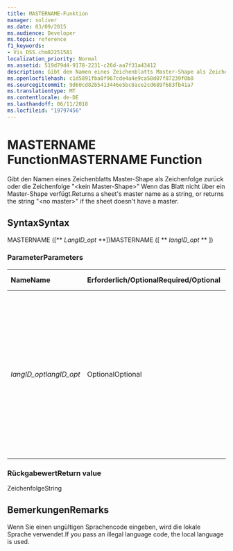 ```yaml
---
title: MASTERNAME-Funktion
manager: soliver
ms.date: 03/09/2015
ms.audience: Developer
ms.topic: reference
f1_keywords:
- Vis_DSS.chm82251581
localization_priority: Normal
ms.assetid: 519d79d4-9178-2231-c26d-aa7f31a43412
description: Gibt den Namen eines Zeichenblatts Master-Shape als Zeichenfolge zurück, oder gibt die Zeichenfolge "kein Master-Shape" zurück, wenn das Blatt nicht über ein Master-Shape verfügt.
ms.openlocfilehash: c1d5891fba0f967cde4a4e9ca58d07f87239f0b0
ms.sourcegitcommit: 9d60cd82b5413446e5bc8ace2cd689f683fb41a7
ms.translationtype: MT
ms.contentlocale: de-DE
ms.lasthandoff: 06/11/2018
ms.locfileid: "19797456"
---
```

# <a name="mastername-function"></a><span data-ttu-id="6c72b-103">MASTERNAME Function</span><span class="sxs-lookup"><span data-stu-id="6c72b-103">MASTERNAME Function</span></span>

<span data-ttu-id="6c72b-104">Gibt den Namen eines Zeichenblatts Master-Shape als Zeichenfolge zurück oder die Zeichenfolge "\<kein Master-Shape\>" Wenn das Blatt nicht über ein Master-Shape verfügt.</span><span class="sxs-lookup"><span data-stu-id="6c72b-104">Returns a sheet's master name as a string, or returns the string "\<no master\>" if the sheet doesn't have a master.</span></span>
  
## <a name="syntax"></a><span data-ttu-id="6c72b-105">Syntax</span><span class="sxs-lookup"><span data-stu-id="6c72b-105">Syntax</span></span>

<span data-ttu-id="6c72b-106">MASTERNAME ([** *LangID_opt* **])</span><span class="sxs-lookup"><span data-stu-id="6c72b-106">MASTERNAME ([ ** *langID_opt* ** ])</span></span> 
  
### <a name="parameters"></a><span data-ttu-id="6c72b-107">Parameter</span><span class="sxs-lookup"><span data-stu-id="6c72b-107">Parameters</span></span>

|<span data-ttu-id="6c72b-108">**Name**</span><span class="sxs-lookup"><span data-stu-id="6c72b-108">**Name**</span></span>|<span data-ttu-id="6c72b-109">**Erforderlich/Optional**</span><span class="sxs-lookup"><span data-stu-id="6c72b-109">**Required/Optional**</span></span>|<span data-ttu-id="6c72b-110">**Datentyp**</span><span class="sxs-lookup"><span data-stu-id="6c72b-110">**Data Type**</span></span>|<span data-ttu-id="6c72b-111">**Beschreibung**</span><span class="sxs-lookup"><span data-stu-id="6c72b-111">**Description**</span></span>|
|:-----|:-----|:-----|:-----|
| <span data-ttu-id="6c72b-112">_langID_opt_</span><span class="sxs-lookup"><span data-stu-id="6c72b-112">_langID_opt_</span></span> <br/> |<span data-ttu-id="6c72b-113">Optional</span><span class="sxs-lookup"><span data-stu-id="6c72b-113">Optional</span></span>  <br/> |<span data-ttu-id="6c72b-114">**Nummer**</span><span class="sxs-lookup"><span data-stu-id="6c72b-114">**Number**</span></span> <br/> |<span data-ttu-id="6c72b-p101">Optionales Argument. Wird verwendet, um eine Sprache für die von der Funktion zurückgegebene Zeichenfolge anzugeben. Verwenden Sie 0 (Standardwert), um die lokale Sprache anzugeben. Verwenden Sie 750, um die universelle Sprache anzugeben.</span><span class="sxs-lookup"><span data-stu-id="6c72b-p101">Use to specify a language for the string the function returns. Use 0 (default value) to specify the local language. Use 750 to specify universal language.</span></span>  <br/> |
   
### <a name="return-value"></a><span data-ttu-id="6c72b-118">Rückgabewert</span><span class="sxs-lookup"><span data-stu-id="6c72b-118">Return value</span></span>

<span data-ttu-id="6c72b-119">Zeichenfolge</span><span class="sxs-lookup"><span data-stu-id="6c72b-119">String</span></span>
  
## <a name="remarks"></a><span data-ttu-id="6c72b-120">Bemerkungen</span><span class="sxs-lookup"><span data-stu-id="6c72b-120">Remarks</span></span>

<span data-ttu-id="6c72b-121">Wenn Sie einen ungültigen Sprachencode eingeben, wird die lokale Sprache verwendet.</span><span class="sxs-lookup"><span data-stu-id="6c72b-121">If you pass an illegal language code, the local language is used.</span></span> 
  

